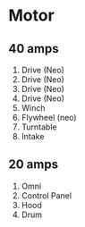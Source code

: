 # Motor

## 40 amps

1. Drive (Neo)
2. Drive (Neo)
3. Drive (Neo)
4. Drive (Neo)
5. Winch
6. Flywheel (neo)
7. Turntable
8. Intake

## 20 amps

1. Omni
2. Control Panel
3. Hood
4. Drum
